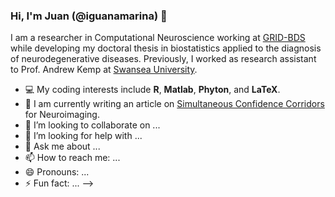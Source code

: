 ### Hi, I'm Juan (@iguanamarina) 👋

I am a researcher in Computational Neuroscience working at [GRID-BDS](https://grid-usc.com/equipo) while developing my doctoral thesis in biostatistics applied to the diagnosis of neurodegenerative diseases. Previously, I worked as research assistant to Prof. Andrew Kemp at [Swansea University](https://genialscience.org.uk).  

- :computer: My coding interests include **R**, **Matlab**, **Phyton**, and **LaTeX**.
- :notebook: I am currently writing an article on [Simultaneous Confidence Corridors](https://arxiv.org/abs/2102.02908) for Neuroimaging.
- 👯 I’m looking to collaborate on ...
- 🤔 I’m looking for help with ...
- 💬 Ask me about ...
- 📫 How to reach me: ...
- 😄 Pronouns: ...
- ⚡ Fun fact: ...
-->

